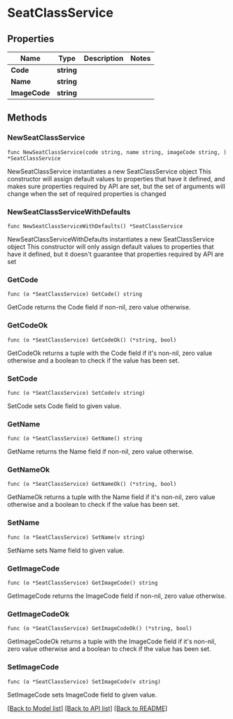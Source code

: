 # SeatClassService

## Properties

Name | Type | Description | Notes
------------ | ------------- | ------------- | -------------
**Code** | **string** |  | 
**Name** | **string** |  | 
**ImageCode** | **string** |  | 

## Methods

### NewSeatClassService

`func NewSeatClassService(code string, name string, imageCode string, ) *SeatClassService`

NewSeatClassService instantiates a new SeatClassService object
This constructor will assign default values to properties that have it defined,
and makes sure properties required by API are set, but the set of arguments
will change when the set of required properties is changed

### NewSeatClassServiceWithDefaults

`func NewSeatClassServiceWithDefaults() *SeatClassService`

NewSeatClassServiceWithDefaults instantiates a new SeatClassService object
This constructor will only assign default values to properties that have it defined,
but it doesn't guarantee that properties required by API are set

### GetCode

`func (o *SeatClassService) GetCode() string`

GetCode returns the Code field if non-nil, zero value otherwise.

### GetCodeOk

`func (o *SeatClassService) GetCodeOk() (*string, bool)`

GetCodeOk returns a tuple with the Code field if it's non-nil, zero value otherwise
and a boolean to check if the value has been set.

### SetCode

`func (o *SeatClassService) SetCode(v string)`

SetCode sets Code field to given value.


### GetName

`func (o *SeatClassService) GetName() string`

GetName returns the Name field if non-nil, zero value otherwise.

### GetNameOk

`func (o *SeatClassService) GetNameOk() (*string, bool)`

GetNameOk returns a tuple with the Name field if it's non-nil, zero value otherwise
and a boolean to check if the value has been set.

### SetName

`func (o *SeatClassService) SetName(v string)`

SetName sets Name field to given value.


### GetImageCode

`func (o *SeatClassService) GetImageCode() string`

GetImageCode returns the ImageCode field if non-nil, zero value otherwise.

### GetImageCodeOk

`func (o *SeatClassService) GetImageCodeOk() (*string, bool)`

GetImageCodeOk returns a tuple with the ImageCode field if it's non-nil, zero value otherwise
and a boolean to check if the value has been set.

### SetImageCode

`func (o *SeatClassService) SetImageCode(v string)`

SetImageCode sets ImageCode field to given value.



[[Back to Model list]](../README.md#documentation-for-models) [[Back to API list]](../README.md#documentation-for-api-endpoints) [[Back to README]](../README.md)


